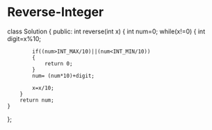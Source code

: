 # Reverse-Integer
class Solution {
public:
    int reverse(int x) {
        int num=0;
        while(x!=0)
        {
            int digit=x%10;
            
            if((num>INT_MAX/10)||(num<INT_MIN/10))
            {
                return 0;
            }
            num= (num*10)+digit;
            
            x=x/10;
        }
        return num;
    }
};
